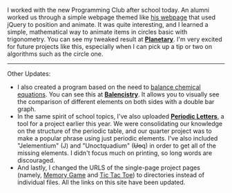 <p>I worked with the new Programming Club after school today. An alumni worked us through a simple webpage themed like <a href="http://www.hunterlightman.com">his webpage</a> that used jQuery to position and animate. It was quite interesting, and I learned a simple, mathematical way to animate items in circles basic with trigonometry. You can see my tweaked result at <strong><a href="extras/Planetary">Planetary</a></strong>. I'm very excited for future projects like this, especially when I can pick up a tip or two on algorithms such as the circle one.</p><p><hr /></p><p>Other Updates:</p><ul><li>I also created a program based on the need to <a href="http://www.chemteam.info/Equations/Balance-Equation.html">balance chemical equations</a>. You can see this at <strong><a href="extras/Balencistry">Balencistry</a></strong>. It allows you to visually see the comparison of different elements on both sides with a double bar graph.</li><li>In the same spirit of school topics, I've also uploaded <strong><a href="extras/PeriodicLetters">Periodic Letters</a></strong>, a tool for a project earlier this year. We were consolidating our knowledge on the structure of the periodic table, and our quarter project was to make a popular phrase using just periodic elements. I've also included "Jelementium" (J) and "Unoctquadium" (<strike>Uo</strike>q) in order to get all of the missing elements. I didn't focus much on printing, so long words are discouraged.</li><li>And lastly, I changed the URLS of the single-page project pages (namely, <a href="extras/MemoryGame">Memory Game</a> and <a href="extras/TicTacToe">Tic Tac Toe</a>) to directories instead of individual files. All the links on this site have been updated.</li></ul><p></p>
